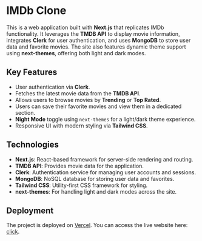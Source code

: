 # IMDb Clone

This is a web application built with **Next.js** that replicates IMDb functionality. It leverages the **TMDB API** to display movie information, integrates **Clerk** for user authentication, and uses **MongoDB** to store user data and favorite movies. The site also features dynamic theme support using **next-themes**, offering both light and dark modes.

## Key Features

- User authentication via **Clerk**.
- Fetches the latest movie data from the **TMDB API**.
- Allows users to browse movies by **Trending** or **Top Rated**.
- Users can save their favorite movies and view them in a dedicated section.
- **Night Mode** toggle using `next-themes` for a light/dark theme experience.
- Responsive UI with modern styling via **Tailwind CSS**.

## Technologies

- **Next.js**: React-based framework for server-side rendering and routing.
- **TMDB API**: Provides movie data for the application.
- **Clerk**: Authentication service for managing user accounts and sessions.
- **MongoDB**: NoSQL database for storing user data and favorites.
- **Tailwind CSS**: Utility-first CSS framework for styling.
- **next-themes**: For handling light and dark modes across the site.

## Deployment

The project is deployed on [Vercel](https://vercel.com). You can access the live website here: [click](<h(https://movie-website-nine-beta.vercel.app/).>).
